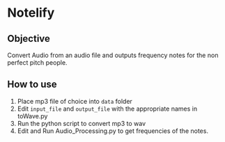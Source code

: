 # Notelify
## Objective 
Convert Audio from an audio file and outputs frequency notes for the non perfect pitch people.
## How to use
1. Place mp3 file of choice into `data` folder
2. Edit `input_file` and `output_file` with the appropriate names in toWave.py 
3. Run the python script to convert mp3 to wav
4. Edit and Run Audio_Processing.py to get frequencies of the notes.